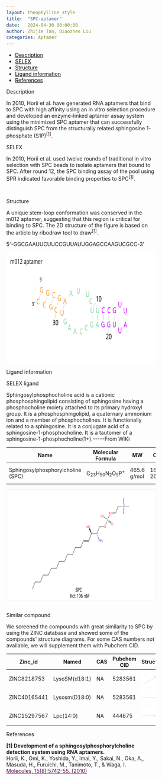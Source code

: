 ```yaml
---
layout: theophylline_style
title:  "SPC-aptamer"
date:   2024-04-30 00:00:00
author: Zhijie Tan, Qiaozhen Liu
categories: Aptamer
---
```




<div class="side-nav">
<ul>
    <div class="side-nav-item"><li><a href="#description" style="color: #000000;">Description</a></li></div>
    <div class="side-nav-item"><li><a href="#SELEX" style="color: #000000;">SELEX</a></li></div>
    <div class="side-nav-item"><li><a href="#Structure" style="color: #000000;">Structure</a></li></div>
    <div class="side-nav-item"><li><a href="#ligand-recognition" style="color: #000000;">Ligand information</a></li></div>
    <div class="side-nav-item"><li><a href="#references" style="color: #000000;">References</a></li></div>
    </ul>
</div>



<p class="header_box" id="description">Description</p>
<font>In 2010, Horii et al. have generated RNA aptamers that bind to SPC with high affinity using an in vitro selection procedure and developed an enzyme-linked aptamer assay system using the minimized SPC aptamer that can successfully distinguish SPC from the structurally related sphingosine 1-phosphate (S1P)<sup>[<a href="#ref1" style="color:#520049">1</a>]</sup>.<br></font>


<p class="header_box" id="SELEX">SELEX</p>
<p>In 2010, Horii et al. used twelve rounds of traditional in vitro selection with SPC beads to isolate aptamers that bound to SPC. After round 12, the SPC binding assay of the pool using SPR indicated favorable binding properties to SPC<sup>[<a href="#ref1" style="color:#520049">1</a>]</sup>.<p>
<br>


<p class="header_box" id="Structure">Structure</p>
<font>A unique stem-loop conformation was conserved in the m012 aptamer, suggesting that this region is critical for binding to SPC. The 2D structure of the figure is based on the article by ribodraw tool to draw<sup>[<a href="#ref1" style="color:#520049">1</a>]</sup>.<br></font>
<p>5'-GGCGAAUUCUUCCGUUAUUGGAGCCAAGUCGCC-3'</p>
<img src="/images/2D/SPC_aptamer_2D.svg" alt="drawing" style="width:800px;height:300px;display:block;margin:0 auto;border-radius:0;" class="img-responsive">
<div style="display: flex; justify-content: center;"></div>



<font ><p class="header_box" id="ligand-recognition">Ligand information</p></font>  

<p class="blowheader_box">SELEX ligand</p>
<p>Sphingosylphosphocholine acid is a cationic phosphosphingolipid consisting of sphingosine having a phosphocholine moiety attached to its primary hydroxyl group. It is a phosphosphingolipid, a quaternary ammonium ion and a member of phosphocholines. It is functionally related to a sphingosine. It is a conjugate acid of a sphingosine-1-phosphocholine. It is a tautomer of a sphingosine-1-phosphocholine(1+).-----From WiKi</p>
<table class="table table-bordered" style="table-layout:fixed;width:auto;margin-left:auto;margin-right:auto;" >
  <thead>
      <tr>
        <th onclick="sortTable(0)">Name</th>
        <th onclick="sortTable(1)">Molecular Formula</th>
        <th onclick="sortTable(2)">MW</th>
        <th onclick="sortTable(3)">CAS</th>
        <th onclick="sortTable(4)">Solubility</th>
        <th onclick="sortTable(5)">PubChem</th>
        <th onclick="sortTable(6)">MCE</th>
      </tr>
  </thead>
    <tbody>
      <tr>
        <td name="td0">Sphingosylphosphorylcholine (SPC)</td>
        <td name="td1">C<sub>23</sub>H<sub>50</sub>N<sub>2</sub>O<sub>5</sub>P<sup>+</sup></td>
        <td name="td2">465.6 g/mol</td>
        <td name="td3">1670-26-4</td>
        <td name="td4">10 mg/ml (chloroform/methanol (2:1))</td>
        <td name="td5"><a href="https://pubchem.ncbi.nlm.nih.gov/compound/5280613" target="_blank" style="color:#520049"><b>5280613</b></a></td>
        <td name="td6"><a href="https://www.medchemexpress.cn/sphingosylphosphorylcholine.html" target="_blank" style="color:#520049"><b>HY-132187</b></a></td>
      </tr>
	  </tbody>
  </table>
<div style="display: flex; justify-content: center;"></div>
<img src="/images/SELEX_ligand/SPC_SELEX_ligand.svg" alt="drawing" style="width:1000px;height:300px;border:solid 1px #efefef;display:block;margin:0 auto;border-radius:0;" class="img-responsive">
<br>



<p class="blowheader_box">Similar compound</p>                    
<font><p>We screened the compounds with great similarity to SPC by using the ZINC database and showed some of the compounds' structure diagrams. For some CAS numbers not available, we will supplement them with Pubchem CID.</p></font>
<table class="table table-bordered" style="table-layout:fixed;width:auto;margin-left:auto;margin-right:auto;" >
  <thead>
      <tr>
        <th onclick="sortTable(1)">Zinc_id</th>
        <th onclick="sortTable(2)">Named</th>
        <th onclick="sortTable(3)">CAS</th>
        <th onclick="sortTable(4)">Pubchem CID</th>
        <th onclick="sortTable(5)">Structure</th>
      </tr>
  </thead>
    <tbody>
      <tr>
        <td name="td1">ZINC8218753</td>
        <td name="td2">LysoSM(d18:1)</td>
        <td name="td3">NA</td>
        <td name="td4">5283561</td>
        <td name="td5"><img src="/images/Similar_compound/SPC_Simi_compound1.svg" alt="drawing" style="width:500px"  px="" /></td>
      </tr>
      <tr>
        <td name="td1">ZINC40165441</td>
        <td name="td2">Lysosm(D18:0)</td>
        <td name="td3">NA</td>
        <td name="td4">5283561</td>
        <td name="td5"><img src="/images/Similar_compound/SPC_Simi_compound2.svg" alt="drawing" style="width:500px"  px="" /></td>
      </tr>
      <tr>
        <td name="td1">ZINC15297567</td>
        <td name="td2">Lpc(14:0)</td>
        <td name="td3">NA</td>
        <td name="td4">444675</td>
        <td name="td5"><img src="/images/Similar_compound/SPC_Simi_compound3.svg" alt="drawing" style="width:500px"  px="" /></td>
      </tr>
	  </tbody>
  </table>
                 
<p class="header_box" id="references">References</p>
                
<a id="ref1"></a><font><strong>[1] Development of a sphingosylphosphorylcholine detection system using RNA aptamers.</strong></font><br />
Horii, K., Omi, K., Yoshida, Y., Imai, Y., Sakai, N., Oka, A., Masuda, H., Furuichi, M., Tanimoto, T., & Waga, I.<br />
<a href="https://pubmed.ncbi.nlm.nih.gov/20729797/" target="_blank" style="color:#520049">Molecules, 15(8):5742-55. (2010)</a>
<br/>



<html lang="en">
    <head>
      <meta charset="utf-8" />
      <meta name="viewport" content="width=device-width, user-scalable=no, minimum-scale=1.0, maximum-scale=1.0">
      <meta http-equiv="X-UA-Compatible" content="IE=edge">
      <!-- Molstar CSS & JS -->
      <link rel="stylesheet" type="text/css" href="https://www.ebi.ac.uk/pdbe/pdb-component-library/css/pdbe-molstar-1.2.1.css">
      <script src="/js/mol/ro_pdbe-molstar-plugin-1.2.1.js"></script>
        <style>
          * {
              margin: 0;
              padding: 0;
              box-sizing: border-box;
          }
          .msp-plugin ::-webkit-scrollbar-thumb {
              background-color: #474748  !important;
          }
          .msp-plugin .msp-layout-standard {
              border: 1px solid #efefef;
          }
          .viewerSection1 {
            padding-top: 0px;
          }
          .controlsSection1 {
            width: 300px;
              display: flex;
              float:left;
              padding: 0px 0 0 0;
              height:25px;
            }
            .controlBox1 {
              border: 0px solid lightgray;
              padding: 0px;
              margin-bottom: 0px;
            }
          #myViewer1{
            float:left;
            width:500px;
            height: 500px;
            position:relative;
          }
        </style>
    </head>
    <script>
      var viewerInstance1 = new PDBeMolstarPlugin();
      var options1 = {
        customData:{
        url:'/pdbfiles/1RAW-3D.pdb',
        format: 'pdb'},
        expanded: false,
        hideControls: true,
        bgColor: {r:255, g:255, b:255},
        }
      var viewerContainer1 = document.getElementById('myViewer1');
      viewerInstance1.render(viewerContainer1, options1);
  window.addEventListener('load', function() {
    var colorSelectionButton1 = document.querySelector('.controlsSection1 button');
    colorSelectionButton1.click();
  });
    </script>
    </html>
